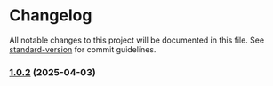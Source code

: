 # Changelog

All notable changes to this project will be documented in this file. See [standard-version](https://github.com/conventional-changelog/standard-version) for commit guidelines.

### [1.0.2](https://github.com-sh-business/Sahil24-lab/ssh-node-logger/compare/v1.0.1...v1.0.2) (2025-04-03)
